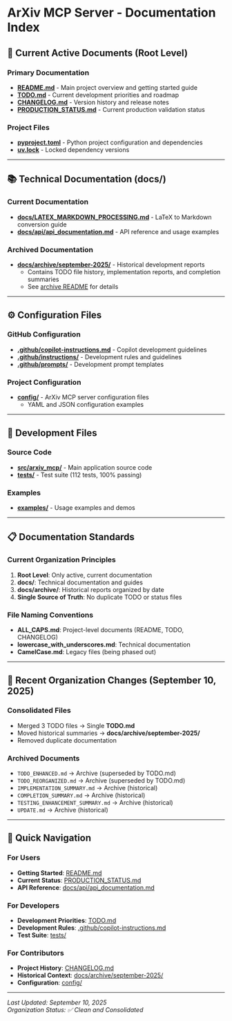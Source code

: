 # ArXiv MCP Server - Documentation Index

## 📁 **Current Active Documents** (Root Level)

### Primary Documentation

- **[README.md](README.md)** - Main project overview and getting started guide
- **[TODO.md](TODO.md)** - Current development priorities and roadmap  
- **[CHANGELOG.md](CHANGELOG.md)** - Version history and release notes
- **[PRODUCTION_STATUS.md](PRODUCTION_STATUS.md)** - Current production validation status

### Project Files

- **[pyproject.toml](pyproject.toml)** - Python project configuration and dependencies
- **[uv.lock](uv.lock)** - Locked dependency versions

---

## 📚 **Technical Documentation** (docs/)

### Current Documentation

- **[docs/LATEX_MARKDOWN_PROCESSING.md](docs/LATEX_MARKDOWN_PROCESSING.md)** - LaTeX to Markdown conversion guide
- **[docs/api/api_documentation.md](docs/api/api_documentation.md)** - API reference and usage examples

### Archived Documentation

- **[docs/archive/september-2025/](docs/archive/september-2025/)** - Historical development reports
  - Contains TODO file history, implementation reports, and completion summaries
  - See [archive README](docs/archive/september-2025/README.md) for details

---

## ⚙️ **Configuration Files**

### GitHub Configuration

- **[.github/copilot-instructions.md](.github/copilot-instructions.md)** - Copilot development guidelines
- **[.github/instructions/](.github/instructions/)** - Development rules and guidelines  
- **[.github/prompts/](.github/prompts/)** - Development prompt templates

### Project Configuration

- **[config/](config/)** - ArXiv MCP server configuration files
  - YAML and JSON configuration examples

---

## 🧪 **Development Files**

### Source Code

- **[src/arxiv_mcp/](src/arxiv_mcp/)** - Main application source code
- **[tests/](tests/)** - Test suite (112 tests, 100% passing)

### Examples

- **[examples/](examples/)** - Usage examples and demos

---

## 📋 **Documentation Standards**

### Current Organization Principles

1. **Root Level**: Only active, current documentation
2. **docs/**: Technical documentation and guides  
3. **docs/archive/**: Historical reports organized by date
4. **Single Source of Truth**: No duplicate TODO or status files

### File Naming Conventions

- **ALL_CAPS.md**: Project-level documents (README, TODO, CHANGELOG)
- **lowercase_with_underscores.md**: Technical documentation
- **CamelCase.md**: Legacy files (being phased out)

---

## 🔄 **Recent Organization Changes** (September 10, 2025)

### Consolidated Files

- Merged 3 TODO files → Single **TODO.md**
- Moved historical summaries → **docs/archive/september-2025/**
- Removed duplicate documentation

### Archived Documents

- `TODO_ENHANCED.md` → Archive (superseded by TODO.md)
- `TODO_REORGANIZED.md` → Archive (superseded by TODO.md)  
- `IMPLEMENTATION_SUMMARY.md` → Archive (historical)
- `COMPLETION_SUMMARY.md` → Archive (historical)
- `TESTING_ENHANCEMENT_SUMMARY.md` → Archive (historical)
- `UPDATE.md` → Archive (historical)

---

## 🎯 **Quick Navigation**

### For Users

- **Getting Started**: [README.md](README.md)
- **Current Status**: [PRODUCTION_STATUS.md](PRODUCTION_STATUS.md)
- **API Reference**: [docs/api/api_documentation.md](docs/api/api_documentation.md)

### For Developers

- **Development Priorities**: [TODO.md](TODO.md)
- **Development Rules**: [.github/copilot-instructions.md](.github/copilot-instructions.md)
- **Test Suite**: [tests/](tests/)

### For Contributors

- **Project History**: [CHANGELOG.md](CHANGELOG.md)
- **Historical Context**: [docs/archive/september-2025/](docs/archive/september-2025/)
- **Configuration**: [config/](config/)

---

*Last Updated: September 10, 2025*  
*Organization Status: ✅ Clean and Consolidated*
